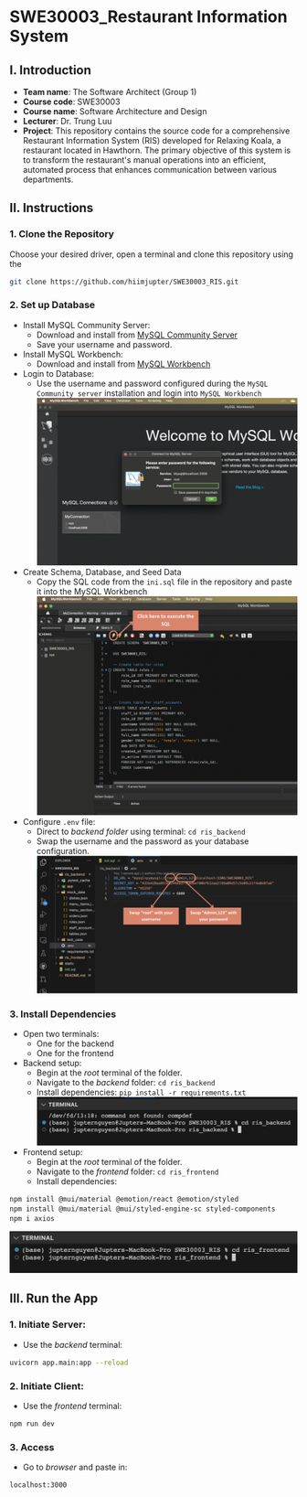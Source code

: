 # SWE30003_Restaurant Information System

## I. Introduction

- **Team name**: The Software Architect (Group 1)
- **Course code**: SWE30003
- **Course name**: Software Architecture and Design
- **Lecturer**: Dr. Trung Luu
- **Project**: This repository contains the source code for a comprehensive Restaurant Information System (RIS) developed for Relaxing Koala, a restaurant located in Hawthorn. The primary objective of this system is to transform the restaurant's manual operations into an efficient, automated process that enhances communication between various departments.

## II. Instructions

### 1. Clone the Repository

Choose your desired driver, open a terminal and clone this repository using the
```bash
git clone https://github.com/hiimjupter/SWE30003_RIS.git
```

### 2. Set up Database
- Install MySQL Community Server:
    - Download and install from [MySQL Community Server](https://dev.mysql.com/downloads/mysql/)
    - Save your username and password.
- Install MySQL Workbench:
    - Download and install from [MySQL Workbench](https://dev.mysql.com/downloads/workbench/)
- Login to Database:
    - Use the username and password configured during the `MySQL Community server` installation and login into `MySQL Workbench`
![Illustration](/static/login.png)
- Create Schema, Database, and Seed Data
    - Copy the SQL code from the `ini.sql` file in the repository and paste it into the MySQL Workbench
![Illustration](/static/ini.png)
- Configure `.env` file:
    - Direct to *backend folder* using terminal: `cd ris_backend`
    - Swap the username and the password as your database configuration.
![Illustration](/static/set_con.png)

### 3. Install Dependencies
- Open two terminals:
    - One for the backend
    - One for the frontend
- Backend setup:
    - Begin at the *root* terminal of the folder.
    - Navigate to the *backend* folder: `cd ris_backend`
    - Install dependencies: `pip install -r requirements.txt`
![Illustration](/static/backend.png)
- Frontend setup:
    - Begin at the *root* terminal of the folder.
    - Navigate to the *frontend* folder: `cd ris_frontend`
    - Install dependencies:
```bash
npm install @mui/material @emotion/react @emotion/styled
npm install @mui/material @mui/styled-engine-sc styled-components
npm i axios
```
![Illustration](/static/frontend.png)

## III. Run the App
### 1. Initiate Server:
- Use the *backend* terminal:
```bash
uvicorn app.main:app --reload
```
### 2. Initiate Client:
- Use the *frontend* terminal:
```bash
npm run dev
```
### 3. Access
- Go to *browser* and paste in:
```bash
localhost:3000
```
